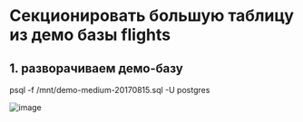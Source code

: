 # Секционировать большую таблицу из демо базы flights

## 1. разворачиваем демо-базу

psql -f /mnt/demo-medium-20170815.sql -U postgres

![image](https://github.com/AKhabarov/Otus-HomeWork/assets/40095258/c5d37765-38d9-4572-b031-95d98fa17b0e)

